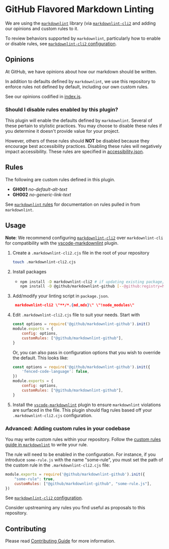 # GitHub Flavored Markdown Linting

We are using the [`markdownlint`](https://github.com/DavidAnson/markdownlint) library (via [`markdownlint-cli2`](https://github.com/DavidAnson/markdownlint-cli2) and adding our opinions and custom rules to it.

To review behaviors supported by `markdownlint`, particularly how to enable or disable rules, see [`markdownlint-cli2` configuration](https://github.com/DavidAnson/markdownlint-cli2#configuration).

## Opinions

At GitHub, we have opinions about how our markdown should be written.

In addition to defaults defined by `markdownlint`, we use this repository to enforce rules not defined by default, including our own custom rules.

See our opinions codified in [index.js](./index.js).

### Should I disable rules enabled by this plugin?

This plugin will enable the defaults defined by `markdownlint`. Several of these pertain to stylistic practices. You may choose to disable these rules if you determine it doesn't provide value for your project.

However, others of these rules should **NOT** be disabled because they encourage best accessibility practices. Disabling these rules will negatively impact accessibility. These rules are specified in [accessibility.json](./accessibility.json).

## Rules

The following are custom rules defined in this plugin.

- **GH001** _no-default-alt-text_
- **GH002** _no-generic-link-text_

See [`markdownlint` rules](https://github.com/DavidAnson/markdownlint#rules--aliases) for documentation on rules pulled in from `markdownlint`.

## Usage

**Note**: We recommend configuring [`markdownlint-cli2`](https://github.com/DavidAnson/markdownlint-cli2) over `markdownlint-cli` for compatibility with the [vscode-markdownlint](https://github.com/DavidAnson/vscode-markdownlint) plugin.

1. Create a `.markdownlint-cli2.cjs` file in the root of your repository

    ```bash
    touch .markdownlint-cli2.cjs
    ```

2. Install packages

    - ```bash
      npm install -D markdownlint-cli2 # if updating existing package, check for updates
      npm install -D @github/markdownlint-github [--@github:registry=https://registry.npmjs.org]
      ```

3. Add/modify your linting script in `package.json`.

    ```.json
     markdownlint-cli2 \"**/*.{md,mdx}\" \"!node_modules\"
    ```

4. Edit `.markdownlint-cli2.cjs` file to suit your needs. Start with

    ```js
    const options = require('@github/markdownlint-github').init()
    module.exports = {
        config: options,
        customRules: ["@github/markdownlint-github"],
    }
    ```

    Or, you can also pass in configuration options that you wish to override the default. This looks like:

    ```js
    const options = require('@github/markdownlint-github').init({
        'fenced-code-language': false,
    })
    module.exports = {
        config: options,
        customRules: ["@github/markdownlint-github"],
    }
    ```

5. Install the [`vscode-markdownlint`](https://marketplace.visualstudio.com/items?itemName=DavidAnson.vscode-markdownlint) plugin to ensure `markdownlint` violations are surfaced in the file. This plugin should flag rules based off your `.markdownlint-cli2.cjs` configuration.

### Advanced: Adding custom rules in your codebase

You may write custom rules within your repository. Follow the [custom rules guide in `markdownlint`](https://github.com/DavidAnson/markdownlint/blob/main/doc/CustomRules.md) to write your rule.

The rule will need to be enabled in the configuration. For instance, if you introduce `some-rule.js` with the name "some-rule", you must set the path of the custom rule in the `.markdownlint-cli2.cjs` file:

```js
module.exports = require('@github/markdownlint-github').init({
    "some-rule": true,
    customRules: ["@github/markdownlint-github", "some-rule.js"],
})
```

See [`markdownlint-cli2` configuration](https://github.com/DavidAnson/markdownlint-cli2#configuration).

Consider upstreaming any rules you find useful as proposals to this repository.

## Contributing

Please read [Contributing Guide](./CONTRIBUTING.md) for more information.
